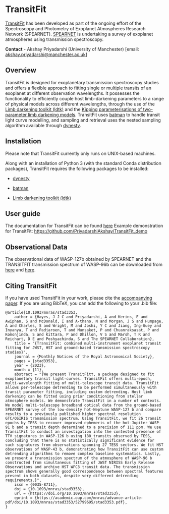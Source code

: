 
# TransitFit

[TransitFit](https://transitfit.readthedocs.io/en/latest/) has been developed as part of the ongoing effort of the Spectroscopy and Photometry of Exoplanet Atmospheres Research Network (SPEARNET). [SPEARNET](https://doi.org/10.1093/mnras/stz783) is undertaking a survey of exoplanet atmospheres using transmission spectroscopy.

**Contact** - Akshay Priyadarshi (University of Manchester) [email: akshay.priyadarshi@manchester.ac.uk]

## Overview
TransitFit is designed for exoplanetary transmission spectroscopy studies and offers a flexible approach to fitting single or multiple transits of an exoplanet at different observation wavelengths.  It possesses the functionality to efficiently couple host limb-darkening parameters to a range of physical models across different wavelengths, through the use of the [Limb darkening toolkit (ldtk)](https://github.com/hpparvi/ldtk) and the [Kipping parameterisations of two-parameter limb darkening models](https://arxiv.org/abs/1308.0009). TransitFit uses [batman](https://www.cfa.harvard.edu/~lkreidberg/batman/index.html) to handle transit light curve modelling, and sampling and retrieval uses the nested sampling algorithm available through [dynesty](https://dynesty.readthedocs.io/en/latest/index.html).

<a name="installation"></a>
## Installation

Please note that TransitFit currently only runs on UNIX-based machines.

Along with an installation of Python 3 (with the standard Conda distribution packages), TransitFit requires the following packages to be installed:

- [dynesty](https://dynesty.readthedocs.io/en/latest/index.html)

- [batman](https://www.cfa.harvard.edu/~lkreidberg/batman/index.html)

- [Limb darkening toolkit (ldtk)](https://github.com/hpparvi/ldtk)


<a name="guide"></a>
## User guide
The documentation for TransitFit can be found [here](https://transitfit.readthedocs.io/en/latest/)
Example demonstration for TransitFit: https://github.com/PriyadarshiAkshay/TransitFit_demo

<a name="data"></a>
## Observational Data
The observational data of WASP-127b obtained by SPEARNET and the TRANSITFIT transmission spectrum of WASP-96b can be downloaded from [here](https://cdsarc.cds.unistra.fr/viz-bin/cat/J/MNRAS/527/4936) and [here](https://vizier.cds.unistra.fr/viz-bin/VizieR?-source=J/MNRAS/527/4936).

<a name="citing"></a>
## Citing TransitFit
If you have used TransitFit in your work, please cite the [accompanying paper](https://doi.org/10.1093/mnras/stad3353). If you are using BibTeX, you can add the following to your .bib file:

```
@article{10.1093/mnras/stad3353,
    author = {Hayes, J J C and Priyadarshi, A and Kerins, E and Awiphan, S and McDonald, I and A-thano, N and Morgan, J S and Humpage, A and Charles, S and Wright, M and Joshi, Y C and Jiang, Ing-Guey and Inyanya, T and Padjaroen, T and Munsaket, P and Chuanraksasat, P and Komonjinda, S and Kittara, P and Dhillon, V S and Marsh, T R and Reichart, D E and Poshyachinda, S and The SPEARNET Collaboration},
    title = "{TransitFit: combined multi-instrument exoplanet transit fitting for JWST, HST and ground-based transmission spectroscopy studies}",
    journal = {Monthly Notices of the Royal Astronomical Society},
    pages = {stad3353},
    year = {2023},
    month = {11},
    abstract = "{We present TransitFit†, a package designed to fit exoplanetary transit light-curves. TransitFit offers multi-epoch, multi-wavelength fitting of multi-telescope transit data. TransitFit allows per-telescope detrending to be performed simultaneously with transit parameter fitting, including custom detrending. Host limb darkening can be fitted using prior conditioning from stellar atmosphere models. We demonstrate TransitFit in a number of contexts. We model multi-telescope broadband optical data from the ground-based SPEARNET survey of the low-density hot-Neptune WASP-127 b and compare results to a previously published higher spectral resolution GTC/OSIRIS transmission spectrum. Using TransitFit, we fit 26 transit epochs by TESS to recover improved ephemeris of the hot-Jupiter WASP-91 b and a transit depth determined to a precision of 111 ppm. We use TransitFit to conduct an investigation into the contested presence of TTV signatures in WASP-126 b using 180 transits observed by TESS, concluding that there is no statistically significant evidence for such signatures from observations spanning 27 TESS sectors. We fit HST observations of WASP-43 b, demonstrating how TransitFit can use custom detrending algorithms to remove complex baseline systematics. Lastly, we present a transmission spectrum of the atmosphere of WASP-96 b constructed from simultaneous fitting of JWST NIRISS Early Release Observations and archive HST WFC3 transit data. The transmission spectrum shows generally good correspondence between spectral features present in both datasets, despite very different detrending requirements.}",
    issn = {0035-8711},
    doi = {10.1093/mnras/stad3353},
    url = {https://doi.org/10.1093/mnras/stad3353},
    eprint = {https://academic.oup.com/mnras/advance-article-pdf/doi/10.1093/mnras/stad3353/52799695/stad3353.pdf},
}
```
